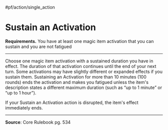 #pf/action/single_action 
# Sustain an Activation
**Requirements.** You have at least one magic item activation that you can sustain and you are not fatigued

---
Choose one magic item activation with a sustained duration you have in effect. The duration of that activation continues until the end of your next turn. Some activations may have slightly different or expanded effects if you sustain them. Sustaining an Activation for more than 10 minutes (100 rounds) ends the activation and makes you fatigued unless the item's description states a different maximum duration (such as “up to 1 minute” or “up to 1 hour”).

If your Sustain an Activation action is disrupted, the item's effect immediately ends.

---
**Source**: Core Rulebook pg. 534